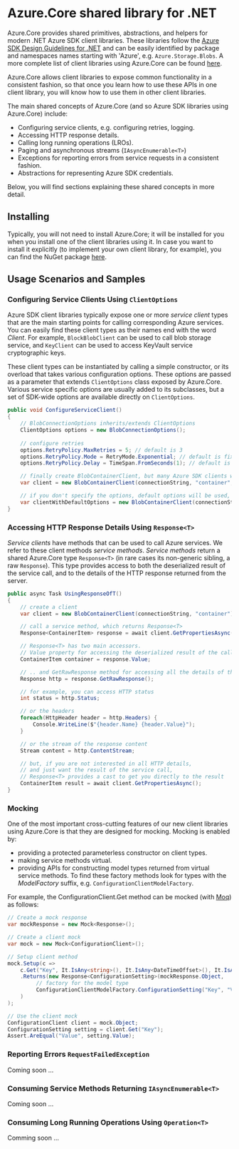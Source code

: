 # Azure.Core shared library for .NET

Azure.Core provides shared primitives, abstractions, and helpers for modern .NET Azure SDK client libraries. 
These libraries follow the [Azure SDK Design Guidelines for .NET](https://azuresdkspecs.z5.web.core.windows.net/DotNetSpec.html) 
and can be easily identified by package and namespaces names starting with 'Azure', e.g. ```Azure.Storage.Blobs```. 
A more complete list of client libraries using Azure.Core can be found [here](https://github.com/Azure/azure-sdk-for-net#core-services). 

Azure.Core allows client libraries to expose common functionality in a consistent fashion, 
so that once you learn how to use these APIs in one client library, you will know how to use them in other client libraries.

The main shared concepts of Azure.Core (and so Azure SDK libraries using Azure.Core) include:

- Configuring service clients, e.g. configuring retries, logging.
- Accessing HTTP response details.
- Calling long running operations (LROs).
- Paging and asynchronous streams (```IAsyncEnumerable<T>```) 
- Exceptions for reporting errors from service requests in a consistent fashion.
- Abstractions for representing Azure SDK credentials.

Below, you will find sections explaining these shared concepts in more detail.

## Installing
Typically, you will not need to install Azure.Core; 
it will be installed for you when you install one of the client libraries using it. 
In case you want to install it explicitly (to implement your own client library, for example), 
you can find the NuGet package [here](https://www.nuget.org/packages/Azure.Core).

## Usage Scenarios and Samples

### Configuring Service Clients Using ```ClientOptions```
Azure SDK client libraries typically expose one or more _service client_ types that 
are the main starting points for calling corresponding Azure services. 
You can easily find these client types as their names end with the word _Client_. 
For example, ```BlockBlobClient``` can be used to call blob storage service, 
and ```KeyClient``` can be used to access KeyVault service cryptographic keys. 

These client types can be instantiated by calling a simple constructor, 
or its overload that takes various configuration options. 
These options are passed as a parameter that extends ```ClientOptions``` class exposed by Azure.Core.
Various service specific options are usually added to its subclasses, but a set of SDK-wide options are 
available directly on ```ClientOptions```.

```csharp
public void ConfigureServiceClient()
{
    // BlobConnectionOptions inherits/extends ClientOptions
    ClientOptions options = new BlobConnectionOptions();     
    
    // configure retries
    options.RetryPolicy.MaxRetries = 5; // default is 3
    options.RetryPolicy.Mode = RetryMode.Exponential; // default is fixed retry policy
    options.RetryPolicy.Delay = TimeSpan.FromSeconds(1); // default is 0.8s

    // finally create BlobContainerClient, but many Azure SDK clients will work similarly
    var client = new BlobContainerClient(connectionString, "container", options);

    // if you don't specify the options, default options will be used, e.g.
    var clientWithDefaultOptions = new BlobContainerClient(connectionString, "container");
}
```

### Accessing HTTP Response Details Using ```Response<T>```
_Service clients_ have methods that can be used to call Azure services. 
We refer to these client methods _service methods_.
_Service methods_ return a shared Azure.Core type ```Response<T>``` (in rare cases its non-generic sibling, a raw ```Response```).
This type provides access to both the deserialized result of the service call, 
and to the details of the HTTP response returned from the server.

```csharp
public async Task UsingResponseOfT()
{
    // create a client
    var client = new BlobContainerClient(connectionString, "container");

    // call a service method, which returns Response<T>
    Response<ContainerItem> response = await client.GetPropertiesAsync();

    // Response<T> has two main accessors. 
    // Value property for accessing the deserialized result of the call
    ContainerItem container = response.Value;

    // .. and GetRawResponse method for accessing all the details of the HTTP response
    Response http = response.GetRawResponse();

    // for example, you can access HTTP status
    int status = http.Status;

    // or the headers
    foreach(HttpHeader header = http.Headers) {
        Console.WriteLine($"{header.Name} {header.Value}");
    }

    // or the stream of the response content
    Stream content = http.ContentStream;

    // but, if you are not interested in all HTTP details, 
    // and just want the result of the service call,
    // Response<T> provides a cast to get you directly to the result
    ContainerItem result = await client.GetPropertiesAsync();
}
```

### Mocking
One of the most important cross-cutting features of our new client libraries using Azure.Core is that they are designed for mocking. 
Mocking is enabled by:

- providing a protected parameterless constructor on client types.
- making service methods virtual.
- providing APIs for constructing model types returned from virtual service methods. To find these factory methods look for types with the _ModelFactory_ suffix, e.g. `ConfigurationClientModelFactory`.

For example, the ConfigurationClient.Get method can be mocked (with [Moq](https://github.com/moq/moq4)) as follows:

```c#
// Create a mock response
var mockResponse = new Mock<Response>();

// Create a client mock
var mock = new Mock<ConfigurationClient>();

// Setup client method
mock.Setup(c => 
    c.Get("Key", It.IsAny<string>(), It.IsAny<DateTimeOffset>(), It.IsAny<CancellationToken>()))
    .Returns(new Response<ConfigurationSetting>(mockResponse.Object, 
         // factory for the model type
         ConfigurationClientModelFactory.ConfigurationSetting("Key", "Value")
    )
);

// Use the client mock
ConfigurationClient client = mock.Object;
ConfigurationSetting setting = client.Get("Key");
Assert.AreEqual("Value", setting.Value);
```

### Reporting Errors ```RequestFailedException```
Coming soon ...

### Consuming Service Methods Returning ```IAsyncEnumerable<T>```
Coming soon ...

### Consuming Long Running Operations Using ```Operation<T>```
Comming soon ...
